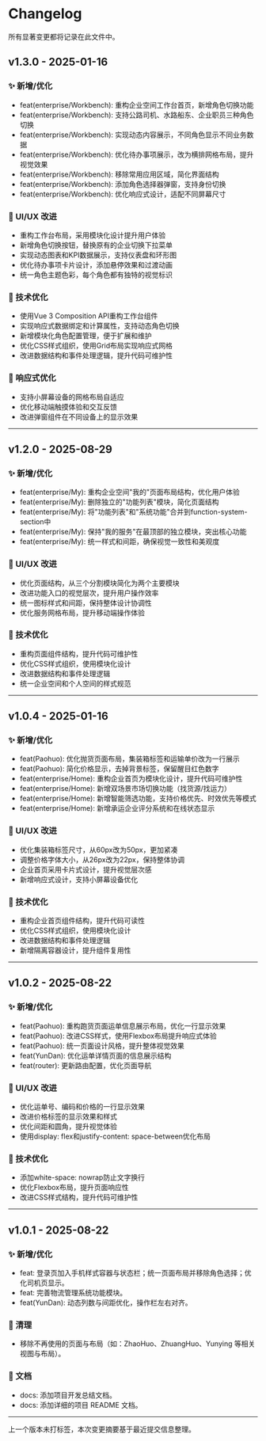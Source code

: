 # Changelog

所有显著变更都将记录在此文件中。

## v1.3.0 - 2025-01-16

### ✨ 新增/优化
- feat(enterprise/Workbench): 重构企业空间工作台首页，新增角色切换功能
- feat(enterprise/Workbench): 支持公路司机、水路船东、企业职员三种角色切换
- feat(enterprise/Workbench): 实现动态内容展示，不同角色显示不同业务数据
- feat(enterprise/Workbench): 优化待办事项展示，改为横排网格布局，提升视觉效果
- feat(enterprise/Workbench): 移除常用应用区域，简化界面结构
- feat(enterprise/Workbench): 添加角色选择器弹窗，支持身份切换
- feat(enterprise/Workbench): 优化响应式设计，适配不同屏幕尺寸

### 🎨 UI/UX 改进
- 重构工作台布局，采用模块化设计提升用户体验
- 新增角色切换按钮，替换原有的企业切换下拉菜单
- 实现动态图表和KPI数据展示，支持仪表盘和环形图
- 优化待办事项卡片设计，添加悬停效果和过渡动画
- 统一角色主题色彩，每个角色都有独特的视觉标识

### 🔧 技术优化
- 使用Vue 3 Composition API重构工作台组件
- 实现响应式数据绑定和计算属性，支持动态角色切换
- 新增模块化角色配置管理，便于扩展和维护
- 优化CSS样式组织，使用Grid布局实现响应式网格
- 改进数据结构和事件处理逻辑，提升代码可维护性

### 📱 响应式优化
- 支持小屏幕设备的网格布局自适应
- 优化移动端触摸体验和交互反馈
- 改进弹窗组件在不同设备上的显示效果

---

## v1.2.0 - 2025-08-29

### ✨ 新增/优化
- feat(enterprise/My): 重构企业空间"我的"页面布局结构，优化用户体验
- feat(enterprise/My): 删除独立的"功能列表"模块，简化页面结构
- feat(enterprise/My): 将"功能列表"和"系统功能"合并到function-system-section中
- feat(enterprise/My): 保持"我的服务"在最顶部的独立模块，突出核心功能
- feat(enterprise/My): 统一样式和间距，确保视觉一致性和美观度

### 🎨 UI/UX 改进
- 优化页面结构，从三个分割模块简化为两个主要模块
- 改进功能入口的视觉层次，提升用户操作效率
- 统一图标样式和间距，保持整体设计协调性
- 优化服务网格布局，提升移动端操作体验

### 🔧 技术优化
- 重构页面组件结构，提升代码可维护性
- 优化CSS样式组织，使用模块化设计
- 改进数据结构和事件处理逻辑
- 统一企业空间和个人空间的样式规范

---

## v1.0.4 - 2025-01-16

### ✨ 新增/优化
- feat(Paohuo): 优化抛货页面布局，集装箱标签和运输单价改为一行展示
- feat(Paohuo): 简化价格显示，去掉背景标签，保留醒目红色数字
- feat(enterprise/Home): 重构企业首页为模块化设计，提升代码可维护性
- feat(enterprise/Home): 新增双场景市场切换功能（找货源/找运力）
- feat(enterprise/Home): 新增智能筛选功能，支持价格优先、时效优先等模式
- feat(enterprise/Home): 新增承运企业评分系统和在线状态显示

### 🎨 UI/UX 改进
- 优化集装箱标签尺寸，从60px改为50px，更加紧凑
- 调整价格字体大小，从26px改为22px，保持整体协调
- 企业首页采用卡片式设计，提升视觉层次感
- 新增响应式设计，支持小屏幕设备优化

### 🔧 技术优化
- 重构企业首页组件结构，提升代码可读性
- 优化CSS样式组织，使用模块化设计
- 改进数据结构和事件处理逻辑
- 新增隔离容器设计，提升组件复用性

---

## v1.0.2 - 2025-08-22

### ✨ 新增/优化
- feat(Paohuo): 重构跑货页面运单信息展示布局，优化一行显示效果
- feat(Paohuo): 改进CSS样式，使用Flexbox布局提升响应式体验
- feat(Paohuo): 统一页面设计风格，提升整体视觉效果
- feat(YunDan): 优化运单详情页面的信息展示结构
- feat(router): 更新路由配置，优化页面导航

### 🎨 UI/UX 改进
- 优化运单号、编码和价格的一行显示效果
- 改进价格标签的显示效果和样式
- 优化间距和圆角，提升视觉体验
- 使用display: flex和justify-content: space-between优化布局

### 🔧 技术优化
- 添加white-space: nowrap防止文字换行
- 优化Flexbox布局，提升页面响应性
- 改进CSS样式结构，提升代码可维护性

---

## v1.0.1 - 2025-08-22

### ✨ 新增/优化
- feat: 登录页加入手机样式容器与状态栏；统一页面布局并移除角色选择；优化司机页显示。
- feat: 完善物流管理系统功能模块。
- feat(YunDan): 动态列数与间距优化，操作栏左右对齐。

### 🧹 清理
- 移除不再使用的页面与布局（如：ZhaoHuo、ZhuangHuo、Yunying 等相关视图与布局）。

### 📝 文档
- docs: 添加项目开发总结文档。
- docs: 添加详细的项目 README 文档。

---
上一个版本未打标签，本次变更摘要基于最近提交信息整理。



